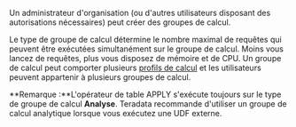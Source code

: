 Un administrateur d'organisation (ou d'autres utilisateurs disposant des autorisations nécessaires) peut créer des groupes de calcul.

Le type de groupe de calcul détermine le nombre maximal de requêtes qui peuvent être exécutées simultanément sur le groupe de calcul. Moins vous lancez de requêtes, plus vous disposez de mémoire et de CPU. Un groupe de calcul peut comporter plusieurs [profils de calcul](dvl1640281718303.md) et les utilisateurs peuvent appartenir à plusieurs groupes de calcul.

**Remarque :**L'opérateur de table APPLY s'exécute toujours sur le type de groupe de calcul **Analyse**. Teradata recommande d'utiliser un groupe de calcul analytique lorsque vous exécutez une UDF externe.

